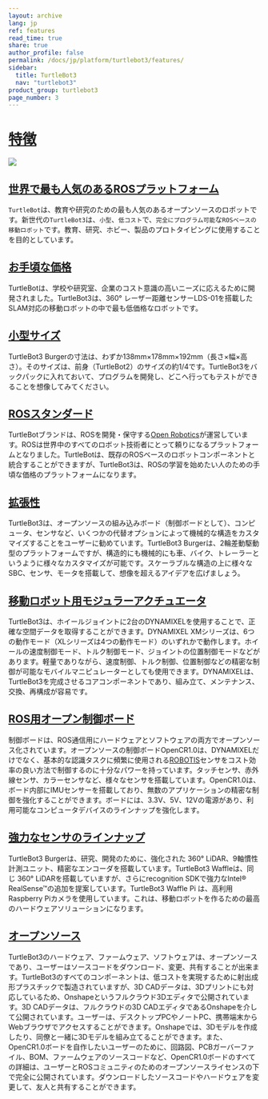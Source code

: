 ```yaml
---
layout: archive
lang: jp
ref: features
read_time: true
share: true
author_profile: false
permalink: /docs/jp/platform/turtlebot3/features/
sidebar:
  title: TurtleBot3
  nav: "turtlebot3"
product_group: turtlebot3
page_number: 3
---
```


<div style="counter-reset: h1 2"></div>

# [特徴](#features)

![](/assets/images/platform/turtlebot3/features/features_with_icons.png)

## [世界で最も人気のあるROSプラットフォーム](#worlds-most-popular-ros-platform)

`TurtleBot`は、教育や研究のための最も人気のあるオープンソースのロボットです。新世代の`TurtleBot3`は、`小型`、`低コスト`で、`完全にプログラム可能`な`ROSベースの移動ロボット`です。教育、研究、ホビー、製品のプロトタイピングに使用することを目的としています。

## [お手頃な価格](#affordable-cost)

TurtleBotは、学校や研究室、企業のコスト意識の高いニーズに応えるために開発されました。TurtleBot3は、360&deg; レーザー距離センサーLDS-01を搭載したSLAM対応の移動ロボットの中で最も低価格なロボットです。

## [小型サイズ](#small-size)

TurtleBot3 Burgerの寸法は、わずか138mm×178mm×192mm（長さ×幅×高さ）。そのサイズは、前身（TurtleBot2）のサイズの約1/4です。TurtleBot3をバックパックに入れておいて、プログラムを開発し、どこへ行ってもテストができることを想像してみてください。

## [ROSスタンダード](#ros-standard)

TurtleBotブランドは、ROSを開発・保守する[Open Robotics][open_robotics]が運営しています。ROSは世界中のすべてのロボット技術者にとって頼りになるプラットフォームとなりました。TurtleBotは、既存のROSベースのロボットコンポーネントと統合することができますが、TurtleBot3は、ROSの学習を始めたい人のための手頃な価格のプラットフォームになります。

## [拡張性](#extensibility)

TurtleBot3は、オープンソースの組み込みボード（制御ボードとして）、コンピュータ、センサなど、いくつかの代替オプションによって機械的な構造をカスタマイズすることをユーザーに勧めています。TurtleBot3 Burgerは、2輪差動駆動型のプラットフォームですが、構造的にも機械的にも車、バイク、トレーラーというように様々なカスタマイズが可能です。スケーラブルな構造の上に様々なSBC、センサ、モータを搭載して、想像を超えるアイデアを広げましょう。

## [移動ロボット用モジュラーアクチュエータ](#modular-actuator-for-mobile-robot)

TurtleBot3は、ホイールジョイントに2台のDYNAMIXELを使用することで、正確な空間データを取得することができます。DYNAMIXEL XMシリーズは、6つの動作モード（XLシリーズは4つの動作モード）のいずれかで動作します。ホイールの速度制御モード、トルク制御モード、ジョイントの位置制御モードなどがあります。軽量でありながら、速度制御、トルク制御、位置制御などの精密な制御が可能なモバイルマニピュレーターとしても使用できます。DYNAMIXELは、TurtleBot3を完成させるコアコンポーネントであり、組み立て、メンテナンス、交換、再構成が容易です。

## [ROS用オープン制御ボード](#open-control-board-for-ros)

制御ボードは、ROS通信用にハードウェアとソフトウェアの両方でオープンソース化されています。オープンソースの制御ボードOpenCR1.0は、DYNAMIXELだけでなく、基本的な認識タスクに頻繁に使用される[ROBOTIS][robotis]センサをコスト効率の良い方法で制御するのに十分なパワーを持っています。タッチセンサ、赤外線センサ、カラーセンサなど、様々なセンサを搭載しています。OpenCR1.0は、ボード内部にIMUセンサーを搭載しており、無数のアプリケーションの精密な制御を強化することができます。ボードには、3.3V、5V、12Vの電源があり、利用可能なコンピュータデバイスのラインナップを強化します。

## [強力なセンサのラインナップ](#strong-sensor-lineups)

TurtleBot3 Burgerは、研究、開発のために、強化された 360&deg; LiDAR、9軸慣性計測ユニット、精密なエンコーダを搭載しています。TurtleBot3 Waffleは、同じ 360&deg; LiDARを搭載していますが、さらにrecognition SDKで強力なIntel® RealSense™の追加を提案しています。TurtleBot3 Waffle Pi は、高利用Raspberry Piカメラを使用しています。これは、移動ロボットを作るための最高のハードウェアソリューションになります。

## [オープンソース](#open-source)

TurtleBot3のハードウェア、ファームウェア、ソフトウェアは、オープンソースであり、ユーザーはソースコードをダウンロード、変更、共有することが出来ます。TurtleBot3のすべてのコンポーネントは、低コストを実現するために射出成形プラスチックで製造されていますが、3D CADデータは、3Dプリントにも対応しているため、Onshapeというフルクラウド3Dエディタで公開されています。3D CADデータは、フルクラウドの3D CADエディタであるOnshapeを介して公開されています。ユーザーは、デスクトップPCやノートPC、携帯端末からWebブラウザでアクセスすることができます。Onshapeでは、3Dモデルを作成したり、同僚と一緒に3Dモデルを組み立てることができます。また、OpenCR1.0ボードを自作したいユーザーのために、回路図、PCBガーバーファイル、BOM、ファームウェアのソースコードなど、OpenCR1.0ボードのすべての詳細は、ユーザーとROSコミュニティのためのオープンソースライセンスの下で完全に公開されています。ダウンロードしたソースコードやハードウェアを変更して、友人と共有することができます。

[open_robotics]: https://www.openrobotics.org/
[robotis]: http://www.robotis.com/
